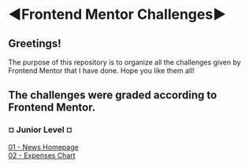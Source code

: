 # ◄Frontend Mentor Challenges►

<h2>Greetings!</h2> 

The purpose of this repository is to organize all the challenges given by Frontend Mentor that I have done. Hope you like them all!

<h2>The challenges were graded according to Frontend Mentor.</h2>

<h3>¤ Junior Level ¤</h3>

[01 - News Homepage](https://falarzedu.github.io/Frontend-Mentor-Challenges/Challenges/Junior%20Level/01%20-%20News-Homepage/) </br>
[02 - Expenses Chart](https://falarzedu.github.io/Frontend-Mentor-Challenges/Challenges/Junior%20Level/02%20-%20Expenses%20chart/)

